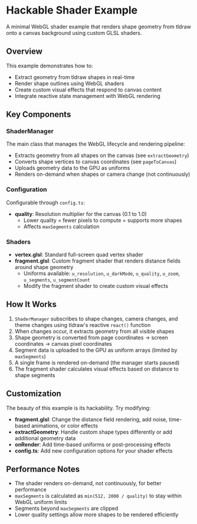# Hackable Shader Example

A minimal WebGL shader example that renders shape geometry from tldraw onto a canvas background using custom GLSL shaders.

## Overview

This example demonstrates how to:

- Extract geometry from tldraw shapes in real-time
- Render shape outlines using WebGL shaders
- Create custom visual effects that respond to canvas content
- Integrate reactive state management with WebGL rendering

## Key Components

### ShaderManager

The main class that manages the WebGL lifecycle and rendering pipeline:

- Extracts geometry from all shapes on the canvas (see `extractGeometry`)
- Converts shape vertices to canvas coordinates (see `pageToCanvas`)
- Uploads geometry data to the GPU as uniforms
- Renders on-demand when shapes or camera change (not continuously)

### Configuration

Configurable through `config.ts`:

- **quality**: Resolution multiplier for the canvas (0.1 to 1.0)
  - Lower quality = fewer pixels to compute = supports more shapes
  - Affects `maxSegments` calculation

### Shaders

- **vertex.glsl**: Standard full-screen quad vertex shader
- **fragment.glsl**: Custom fragment shader that renders distance fields around shape geometry
  - Uniforms available: `u_resolution`, `u_darkMode`, `u_quality`, `u_zoom`, `u_segments`, `u_segmentCount`
  - Modify the fragment shader to create custom visual effects

## How It Works

1. `ShaderManager` subscribes to shape changes, camera changes, and theme changes using tldraw's reactive `react()` function
2. When changes occur, it extracts geometry from all visible shapes
3. Shape geometry is converted from page coordinates → screen coordinates → canvas pixel coordinates
4. Segment data is uploaded to the GPU as uniform arrays (limited by `maxSegments`)
5. A single frame is rendered on-demand (the manager starts paused)
6. The fragment shader calculates visual effects based on distance to shape segments

## Customization

The beauty of this example is its hackability. Try modifying:

- **fragment.glsl**: Change the distance field rendering, add noise, time-based animations, or color effects
- **extractGeometry**: Handle custom shape types differently or add additional geometry data
- **onRender**: Add time-based uniforms or post-processing effects
- **config.ts**: Add new configuration options for your shader effects

## Performance Notes

- The shader renders on-demand, not continuously, for better performance
- `maxSegments` is calculated as `min(512, 2000 / quality)` to stay within WebGL uniform limits
- Segments beyond `maxSegments` are clipped
- Lower quality settings allow more shapes to be rendered efficiently
